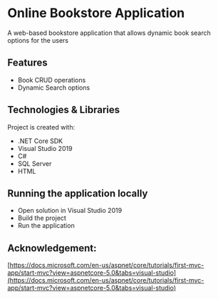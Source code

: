 # Online Bookstore Application 
 A web-based bookstore application that allows dynamic book search options for the users
 
## Features
* Book CRUD operations
* Dynamic Search options  

## Technologies & Libraries 
Project is created with:
* .NET Core SDK
* Visual Studio 2019
* C#
* SQL Server
* HTML

## Running the application locally
* Open solution in Visual Studio 2019
* Build the project  
* Run the application

## Acknowledgement: 
[https://docs.microsoft.com/en-us/aspnet/core/tutorials/first-mvc-app/start-mvc?view=aspnetcore-5.0&tabs=visual-studio](https://docs.microsoft.com/en-us/aspnet/core/tutorials/first-mvc-app/start-mvc?view=aspnetcore-5.0&tabs=visual-studio)
